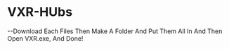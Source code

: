 # VXR-HUbs
--Download Each Files Then Make A Folder And Put Them All In And Then Open VXR.exe, And Done!
